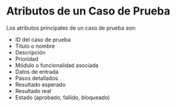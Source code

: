 # Atributos de un Caso de Prueba

Los atributos principales de un caso de prueba son:

- ID del caso de prueba
- Título o nombre
- Descripción
- Prioridad
- Módulo o funcionalidad asociada
- Datos de entrada
- Pasos detallados
- Resultado esperado
- Resultado real
- Estado (aprobado, fallido, bloqueado)
